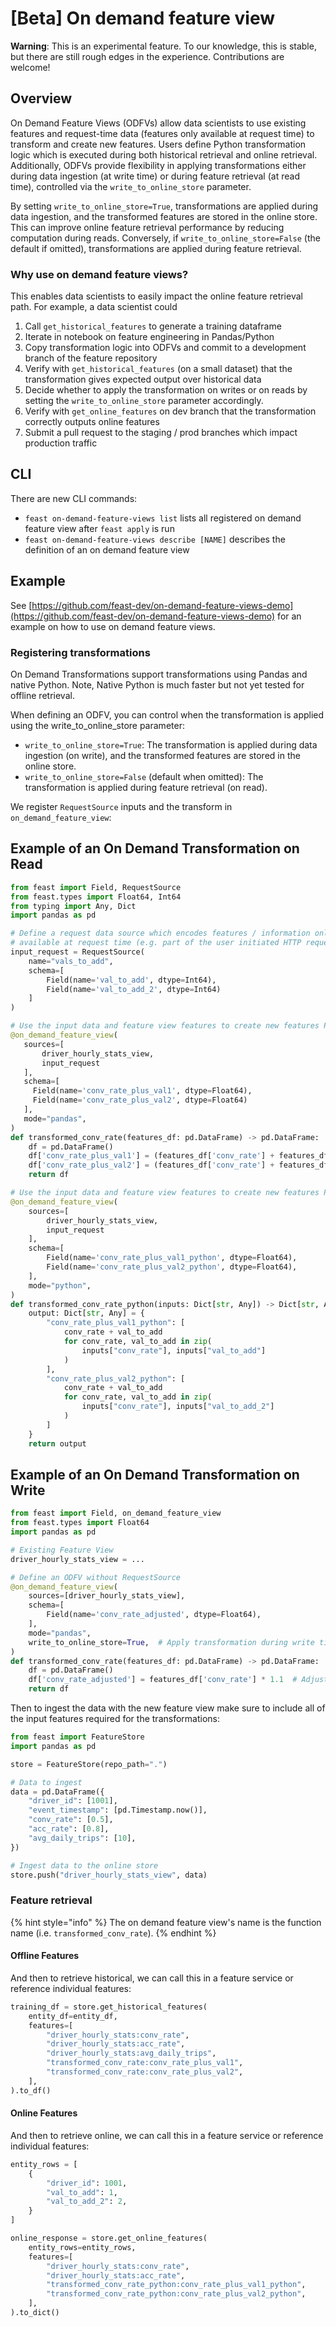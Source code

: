 # \[Beta] On demand feature view

**Warning**: This is an experimental feature. To our knowledge, this is stable, but there are still rough edges in the experience. Contributions are welcome!

## Overview

On Demand Feature Views (ODFVs) allow data scientists to use existing features and request-time data (features only 
available at request time) to transform and create new features. Users define Python transformation logic which is 
executed during both historical retrieval and online retrieval. Additionally, ODFVs provide flexibility in 
applying transformations either during data ingestion (at write time) or during feature retrieval (at read time), 
controlled via the `write_to_online_store` parameter.

By setting `write_to_online_store=True`, transformations are applied during data ingestion, and the transformed 
features are stored in the online store. This can improve online feature retrieval performance by reducing computation 
during reads. Conversely, if `write_to_online_store=False` (the default if omitted), transformations are applied during 
feature retrieval.

### Why use on demand feature views?

This enables data scientists to easily impact the online feature retrieval path. For example, a data scientist could

1. Call `get_historical_features` to generate a training dataframe
2. Iterate in notebook on feature engineering in Pandas/Python
3. Copy transformation logic into ODFVs and commit to a development branch of the feature repository
4. Verify with `get_historical_features` (on a small dataset) that the transformation gives expected output over historical data
5. Decide whether to apply the transformation on writes or on reads by setting the `write_to_online_store` parameter accordingly.
6. Verify with `get_online_features` on dev branch that the transformation correctly outputs online features
7. Submit a pull request to the staging / prod branches which impact production traffic

## CLI

There are new CLI commands:

* `feast on-demand-feature-views list` lists all registered on demand feature view after `feast apply` is run
* `feast on-demand-feature-views describe [NAME]` describes the definition of an on demand feature view

## Example

See [https://github.com/feast-dev/on-demand-feature-views-demo](https://github.com/feast-dev/on-demand-feature-views-demo) for an example on how to use on demand feature views.

### **Registering transformations**

On Demand Transformations support transformations using Pandas and native Python. Note, Native Python is much faster 
but not yet tested for offline retrieval.

When defining an ODFV, you can control when the transformation is applied using the write_to_online_store parameter:

- `write_to_online_store=True`: The transformation is applied during data ingestion (on write), and the transformed features are stored in the online store.
- `write_to_online_store=False` (default when omitted): The transformation is applied during feature retrieval (on read).

We register `RequestSource` inputs and the transform in `on_demand_feature_view`:

## Example of an On Demand Transformation on Read

```python
from feast import Field, RequestSource
from feast.types import Float64, Int64
from typing import Any, Dict
import pandas as pd

# Define a request data source which encodes features / information only
# available at request time (e.g. part of the user initiated HTTP request)
input_request = RequestSource(
    name="vals_to_add",
    schema=[
        Field(name='val_to_add', dtype=Int64),
        Field(name='val_to_add_2', dtype=Int64)
    ]
)

# Use the input data and feature view features to create new features Pandas mode
@on_demand_feature_view(
   sources=[
       driver_hourly_stats_view,
       input_request
   ],
   schema=[
     Field(name='conv_rate_plus_val1', dtype=Float64),
     Field(name='conv_rate_plus_val2', dtype=Float64)
   ],
   mode="pandas",
)
def transformed_conv_rate(features_df: pd.DataFrame) -> pd.DataFrame:
    df = pd.DataFrame()
    df['conv_rate_plus_val1'] = (features_df['conv_rate'] + features_df['val_to_add'])
    df['conv_rate_plus_val2'] = (features_df['conv_rate'] + features_df['val_to_add_2'])
    return df

# Use the input data and feature view features to create new features Python mode
@on_demand_feature_view(
    sources=[
        driver_hourly_stats_view,
        input_request
    ],
    schema=[
        Field(name='conv_rate_plus_val1_python', dtype=Float64),
        Field(name='conv_rate_plus_val2_python', dtype=Float64),
    ],
    mode="python",
)
def transformed_conv_rate_python(inputs: Dict[str, Any]) -> Dict[str, Any]:
    output: Dict[str, Any] = {
        "conv_rate_plus_val1_python": [
            conv_rate + val_to_add
            for conv_rate, val_to_add in zip(
                inputs["conv_rate"], inputs["val_to_add"]
            )
        ],
        "conv_rate_plus_val2_python": [
            conv_rate + val_to_add
            for conv_rate, val_to_add in zip(
                inputs["conv_rate"], inputs["val_to_add_2"]
            )
        ]
    }
    return output
```

## Example of an On Demand Transformation on Write 

```python
from feast import Field, on_demand_feature_view
from feast.types import Float64
import pandas as pd

# Existing Feature View
driver_hourly_stats_view = ...

# Define an ODFV without RequestSource
@on_demand_feature_view(
    sources=[driver_hourly_stats_view],
    schema=[
        Field(name='conv_rate_adjusted', dtype=Float64),
    ],
    mode="pandas",
    write_to_online_store=True,  # Apply transformation during write time
)
def transformed_conv_rate(features_df: pd.DataFrame) -> pd.DataFrame:
    df = pd.DataFrame()
    df['conv_rate_adjusted'] = features_df['conv_rate'] * 1.1  # Adjust conv_rate by 10%
    return df
```
Then to ingest the data with the new feature view make sure to include all of the input features required for the 
transformations:

```python
from feast import FeatureStore
import pandas as pd

store = FeatureStore(repo_path=".")

# Data to ingest
data = pd.DataFrame({
    "driver_id": [1001],
    "event_timestamp": [pd.Timestamp.now()],
    "conv_rate": [0.5],
    "acc_rate": [0.8],
    "avg_daily_trips": [10],
})

# Ingest data to the online store
store.push("driver_hourly_stats_view", data)
``` 

### **Feature retrieval**

{% hint style="info" %}
The on demand feature view's name is the function name (i.e. `transformed_conv_rate`).
{% endhint %}


#### Offline Features
And then to retrieve historical, we can call this in a feature service or reference individual features:

```python
training_df = store.get_historical_features(
    entity_df=entity_df,
    features=[
        "driver_hourly_stats:conv_rate",
        "driver_hourly_stats:acc_rate",
        "driver_hourly_stats:avg_daily_trips",
        "transformed_conv_rate:conv_rate_plus_val1",
        "transformed_conv_rate:conv_rate_plus_val2",
    ],
).to_df()

```

#### Online Features

And then to retrieve online, we can call this in a feature service or reference individual features:

```python
entity_rows = [
    {
        "driver_id": 1001,
        "val_to_add": 1,
        "val_to_add_2": 2,
    }
]

online_response = store.get_online_features(
    entity_rows=entity_rows,
    features=[
        "driver_hourly_stats:conv_rate",
        "driver_hourly_stats:acc_rate",
        "transformed_conv_rate_python:conv_rate_plus_val1_python",
        "transformed_conv_rate_python:conv_rate_plus_val2_python",
    ],
).to_dict()
```
